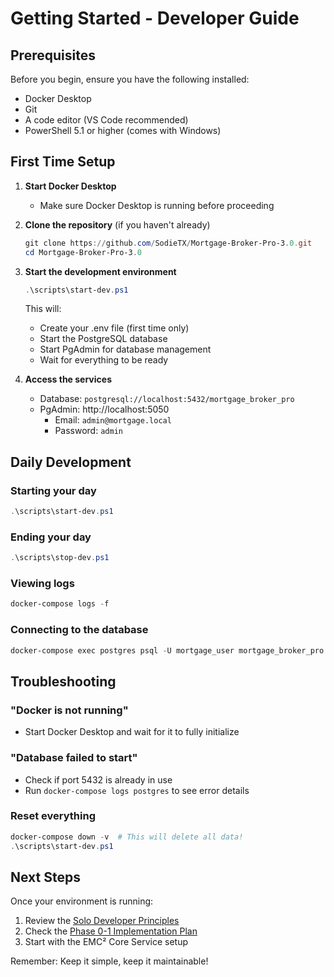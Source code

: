 # Getting Started - Developer Guide

## Prerequisites

Before you begin, ensure you have the following installed:
- Docker Desktop
- Git
- A code editor (VS Code recommended)
- PowerShell 5.1 or higher (comes with Windows)

## First Time Setup

1. **Start Docker Desktop**
   - Make sure Docker Desktop is running before proceeding

2. **Clone the repository** (if you haven't already)
   ```powershell
   git clone https://github.com/SodieTX/Mortgage-Broker-Pro-3.0.git
   cd Mortgage-Broker-Pro-3.0
   ```

3. **Start the development environment**
   ```powershell
   .\scripts\start-dev.ps1
   ```
   This will:
   - Create your .env file (first time only)
   - Start the PostgreSQL database
   - Start PgAdmin for database management
   - Wait for everything to be ready

4. **Access the services**
   - Database: `postgresql://localhost:5432/mortgage_broker_pro`
   - PgAdmin: http://localhost:5050
     - Email: `admin@mortgage.local`
     - Password: `admin`

## Daily Development

### Starting your day
```powershell
.\scripts\start-dev.ps1
```

### Ending your day
```powershell
.\scripts\stop-dev.ps1
```

### Viewing logs
```powershell
docker-compose logs -f
```

### Connecting to the database
```powershell
docker-compose exec postgres psql -U mortgage_user mortgage_broker_pro
```

## Troubleshooting

### "Docker is not running"
- Start Docker Desktop and wait for it to fully initialize

### "Database failed to start"
- Check if port 5432 is already in use
- Run `docker-compose logs postgres` to see error details

### Reset everything
```powershell
docker-compose down -v  # This will delete all data!
.\scripts\start-dev.ps1
```

## Next Steps

Once your environment is running:
1. Review the [Solo Developer Principles](SOLO-DEVELOPER-PRINCIPLES.md)
2. Check the [Phase 0-1 Implementation Plan](PHASE-0-1-IMPLEMENTATION-PLAN.md)
3. Start with the EMC² Core Service setup

Remember: Keep it simple, keep it maintainable!
